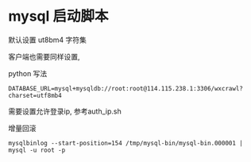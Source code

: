 # mysql 启动脚本

默认设置 ut8bm4 字符集

客户端也需要同样设置,

python 写法
```
DATABASE_URL=mysql+mysqldb://root:root@114.115.238.1:3306/wxcrawl?charset=utf8mb4
```

需要设置允许登录ip, 参考auth_ip.sh


增量回滚
```
mysqlbinlog --start-position=154 /tmp/mysql-bin/mysql-bin.000001 | mysql -u root -p
```

